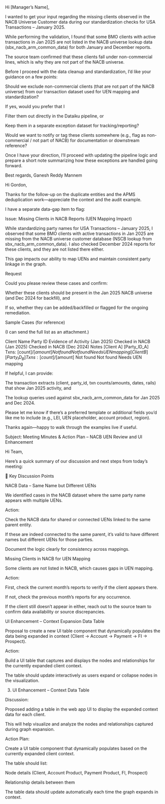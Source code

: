 Hi [Manager’s Name],

I wanted to get your input regarding the missing clients observed in the NACB Universe Customer data during our standardization checks for USA Transactions – January 2025.

While performing the validation, I found that some BMO clients with active transactions in Jan 2025 are not listed in the NACB universe lookup data (sbx_nacb_arm_common_data) for both January and December reports.

The source team confirmed that these clients fall under non-commercial lines, which is why they are not part of the NACB universe.

Before I proceed with the data cleanup and standardization, I’d like your guidance on a few points:

Should we exclude non-commercial clients (that are not part of the NACB universe) from our transaction dataset used for UEN mapping and standardization?

If yes, would you prefer that I

Filter them out directly in the Dataiku pipeline, or

Keep them in a separate exception dataset for tracking/reporting?

Would we want to notify or tag these clients somewhere (e.g., flag as non-commercial / not part of NACB) for documentation or downstream reference?

Once I have your direction, I’ll proceed with updating the pipeline logic and prepare a short note summarizing how these exceptions are handled going forward.

Best regards,
Ganesh Reddy Mannem













Hi Gordon,

Thanks for the follow-up on the duplicate entities and the APMS deduplication work—appreciate the context and the audit example.

I have a separate data-gap item to flag:

Issue: Missing Clients in NACB Reports (UEN Mapping Impact)

While standardizing party names for USA Transactions – January 2025, I observed that some BMO clients with active transactions in Jan 2025 are missing from the NACB universe customer database (NSCB lookup from sbx_nacb_arm_common_data). I also checked December 2024 reports for these clients, and they are not listed there either.

This gap impacts our ability to map UENs and maintain consistent party linkage in the graph.

Request

Could you please review these cases and confirm:

Whether these clients should be present in the Jan 2025 NACB universe (and Dec 2024 for backfill), and

If so, whether they can be added/backfilled or flagged for the ongoing remediation.

Sample Cases (for reference)

(I can send the full list as an attachment.)

Client Name	Party ID	Evidence of Activity (Jan 2025)	Checked in NACB (Jan 2025)	Checked in NACB (Dec 2024)	Notes
[Client A]	[Party_ID_A]	Txns: [count]/$[amount]	Not found	Not found	Needs UEN mapping
[Client B]	[Party_ID_B]	Txns: [count]/$[amount]	Not found	Not found	Needs UEN mapping

If helpful, I can provide:

The transaction extracts (client, party_id, txn counts/amounts, dates, rails) that show Jan 2025 activity, and

The lookup queries used against sbx_nacb_arm_common_data for Jan 2025 and Dec 2024.

Please let me know if there’s a preferred template or additional fields you’d like me to include (e.g., LEI, UEN placeholder, account product, region).

Thanks again—happy to walk through the examples live if useful.







Subject: Meeting Minutes & Action Plan – NACB UEN Review and UI Enhancement

Hi Team,

Here’s a quick summary of our discussion and next steps from today’s meeting:

🧩 Key Discussion Points

NACB Data – Same Name but Different UENs

We identified cases in the NACB dataset where the same party name appears with multiple UENs.

Action:

Check the NACB data for shared or connected UENs linked to the same parent entity.

If these are indeed connected to the same parent, it’s valid to have different names but different UENs for those parties.

Document the logic clearly for consistency across mappings.

Missing Clients in NACB for UEN Mapping

Some clients are not listed in NACB, which causes gaps in UEN mapping.

Action:

First, check the current month’s reports to verify if the client appears there.

If not, check the previous month’s reports for any occurrence.

If the client still doesn’t appear in either, reach out to the source team to confirm data availability or source discrepancies.

UI Enhancement – Context Expansion Data Table

Proposal to create a new UI table component that dynamically populates the data being expanded in context (Client → Account → Payment → FI → Prospect).

Action:

Build a UI table that captures and displays the nodes and relationships for the currently expanded client context.

The table should update interactively as users expand or collapse nodes in the visualization.


3. UI Enhancement – Context Data Table

Discussion:

Proposed adding a table in the web app UI to display the expanded context data for each client.

This will help visualize and analyze the nodes and relationships captured during graph expansion.

Action Plan:

Create a UI table component that dynamically populates based on the currently expanded client context.

The table should list:

Node details (Client, Account Product, Payment Product, FI, Prospect)

Relationship details between them

The table data should update automatically each time the graph expands in context.
